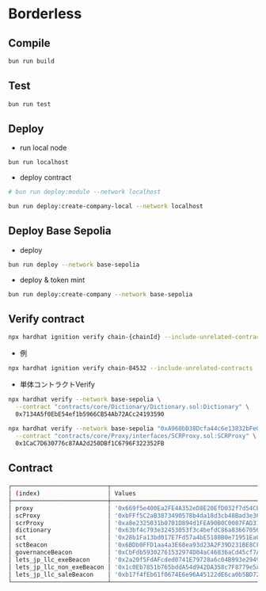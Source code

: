 # Borderless

## Compile

```bash
bun run build
```

## Test

```bash
bun run test
```

## Deploy

- run local node

```bash
bun run localhost
```

- deploy contract

```bash
# bun run deploy:module --network localhost
```

```bash
bun run deploy:create-company-local --network localhost
```

## Deploy Base Sepolia

- deploy

```bash
bun run deploy --network base-sepolia
```

- deploy & token mint


```bash
bun run deploy:create-company --network base-sepolia
```

## Verify contract


```bash
npx hardhat ignition verify chain-{chainId} --include-unrelated-contracts
```

- 例

```bash
npx hardhat ignition verify chain-84532 --include-unrelated-contracts
```

- 単体コントラクトVerify

```bash
npx hardhat verify --network base-sepolia \
  --contract "contracts/core/Dictionary/Dictionary.sol:Dictionary" \
  0x7134A5f0EbE54ef1b5966CB54Ab72ACc24193590
```

```bash
npx hardhat verify --network base-sepolia "0xA960bD38Dcfa44c6e13832bFeC92462cAC3b3326" "0x"  \
  --contract "contracts/core/Proxy/interfaces/SCRProxy.sol:SCRProxy" \
  0x1CaC7D630776c87AA2d250DBf1C6796F322352FB
```



## Contract

```bash
┌───────────────────────────┬──────────────────────────────────────────────┐
│ (index)                   │ Values                                       │
├───────────────────────────┼──────────────────────────────────────────────┤
│ proxy                     │ '0x669f5e400Ea2FE4A352eD8E20EfD032f7d54CB26' │
│ scProxy                   │ '0xbFFf5C2aB3873490578b4da18d3cb48Bad3e3673' │
│ scrProxy                  │ '0xa8e2325031b0701D894d1FEA90B0C0087FAD318B' │
│ dictionary                │ '0x63bf4c793e32453053f3c4befdC86a83667056f9' │
│ sct                       │ '0x28b1Fa13bd017E7Fd57a4bE5188B0e71951Ea038' │
│ sctBeacon                 │ '0x6BDb0FFD1aa4a3E68ea93d23A2F39D231BE8CF7E' │
│ governanceBeacon          │ '0xCbFdb59302761532974D04aC46836aCd45cf7A27' │
│ lets_jp_llc_exeBeacon     │ '0x2a20f5FdAFcded0741E79728a6c04B993e2949e4' │
│ lets_jp_llc_non_exeBeacon │ '0x1c0Eb7851b765bddA54d942DA358c7F8779e5AeC' │
│ lets_jp_llc_saleBeacon    │ '0xb17f4fEb61f0674E6e96A45122dE6ca0b5BD72c9' │
└───────────────────────────┴──────────────────────────────────────────────┘
```